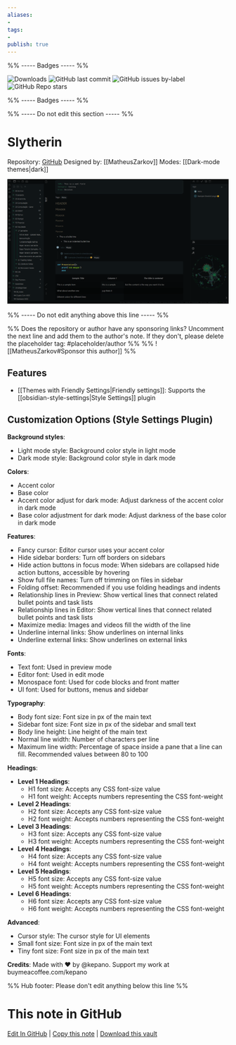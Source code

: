 ```yaml
---
aliases:
- 
tags: 
- 
publish: true
---
```


%% ----- Badges ----- %%

![Downloads](https://img.shields.io/badge/downloads-2404-573E7A?style=for-the-badge&logo=)
![GitHub last commit](https://img.shields.io/github/last-commit/MatheusZarkov/Obsidian-Slytherin?color=573E7A&label=last%20update&logo=github&style=for-the-badge)
![GitHub issues by-label](https://img.shields.io/github/issues/MatheusZarkov/Obsidian-Slytherin/help%20wanted?color=573E7A&logo=github&style=for-the-badge) 
![GitHub Repo stars](https://img.shields.io/github/stars/MatheusZarkov/Obsidian-Slytherin?color=573E7A&logo=github&style=for-the-badge)

%% ----- Badges ----- %%

%% ----- Do not edit this section ----- %%

# Slytherin

Repository: [GitHub](https://github.com/MatheusZarkov/Obsidian-Slytherin)
Designed by: [[MatheusZarkov]]
Modes: [[Dark-mode themes|dark]]



![screenshot](https://github.com/MatheusZarkov/Obsidian-Slytherin/raw/main/Cover.png)

%% ----- Do not edit anything above this line ----- %% 

%% Does the repository or author have any sponsoring links? Uncomment the next line and add them to the author's note. If they don't, please delete the placeholder tag: #placeholder/author %%
%% ![[MatheusZarkov#Sponsor this author]] %%


## Features

- [[Themes with Friendly Settings|Friendly settings]]: Supports the [[obsidian-style-settings|Style Settings]] plugin

## Customization Options (Style Settings Plugin) 

**Background styles**: 
- Light mode style: Background color style in light mode
- Dark mode style: Background color style in dark mode

**Colors**: 
- Accent color
- Base color
- Accent color adjust for dark mode: Adjust darkness of the accent color in dark mode
- Base color adjustment for dark mode: Adjust darkness of the base color in dark mode

**Features**: 
- Fancy cursor: Editor cursor uses your accent color
- Hide sidebar borders: Turn off borders on sidebars
- Hide action buttons in focus mode: When sidebars are collapsed hide action buttons, accessible by hovering
- Show full file names: Turn off trimming on files in sidebar
- Folding offset: Recommended if you use folding headings and indents
- Relationship lines in Preview: Show vertical lines that connect related bullet points and task lists
- Relationship lines in Editor: Show vertical lines that connect related bullet points and task lists
- Maximize media: Images and videos fill the width of the line
- Underline internal links: Show underlines on internal links
- Underline external links: Show underlines on external links

**Fonts**: 
- Text font: Used in preview mode
- Editor font: Used in edit mode
- Monospace font: Used for code blocks and front matter
- UI font: Used for buttons, menus and sidebar

**Typography**: 
- Body font size: Font size in px of the main text
- Sidebar font size: Font size in px of the sidebar and small text
- Body line height: Line height of the main text
- Normal line width: Number of characters per line
- Maximum line width: Percentage of space inside a pane that a line can fill. Recommended values between 80 to 100

**Headings**: 
- **Level 1 Headings**: 
    - H1 font size: Accepts any CSS font-size value
    - H1 font weight: Accepts numbers representing the CSS font-weight
- **Level 2 Headings**: 
    - H2 font size: Accepts any CSS font-size value
    - H2 font weight: Accepts numbers representing the CSS font-weight
- **Level 3 Headings**: 
    - H3 font size: Accepts any CSS font-size value
    - H3 font weight: Accepts numbers representing the CSS font-weight
- **Level 4 Headings**: 
    - H4 font size: Accepts any CSS font-size value
    - H4 font weight: Accepts numbers representing the CSS font-weight
- **Level 5 Headings**: 
    - H5 font size: Accepts any CSS font-size value
    - H5 font weight: Accepts numbers representing the CSS font-weight
- **Level 6 Headings**: 
    - H6 font size: Accepts any CSS font-size value
    - H6 font weight: Accepts numbers representing the CSS font-weight

**Advanced**: 
- Cursor style: The cursor style for UI elements
- Small font size: Font size in px of the main text
- Tiny font size: Font size in px of the main text

**Credits**: Made with ❤︎ by @kepano. Support my work at buymeacoffee.com/kepano


%% Hub footer: Please don't edit anything below this line %%

# This note in GitHub

<span class="git-footer">[Edit In GitHub](https://github.dev/obsidian-community/obsidian-hub/blob/main/02%20-%20Community%20Expansions/02.05%20All%20Community%20Expansions/Themes/Slytherin.md "git-hub-edit-note") | [Copy this note](https://raw.githubusercontent.com/obsidian-community/obsidian-hub/main/02%20-%20Community%20Expansions/02.05%20All%20Community%20Expansions/Themes/Slytherin.md "git-hub-copy-note") | [Download this vault](https://github.com/obsidian-community/obsidian-hub/archive/refs/heads/main.zip "git-hub-download-vault") </span>
